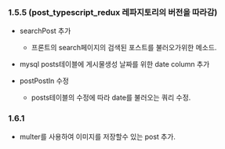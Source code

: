 ### 1.5.5 (post_typescript_redux 레파지토리의 버전을 따라감)

- searchPost 추가

  - 프론트의 search페이지의 검색된 포스트를 불러오가위한 메소드.

- mysql posts테이블에 게시물생성 날짜를 위한 date column 추가

- postPostIn 수정
  - posts테이블의 수정에 따라 date를 불러오는 쿼리 수정.

### 1.6.1

- multer를 사용하여 이미지를 저장할수 있는 post 추가.
